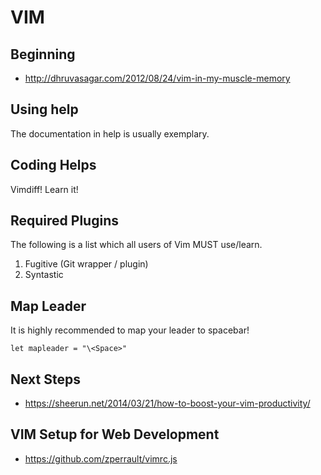# VIM

## Beginning

+ <http://dhruvasagar.com/2012/08/24/vim-in-my-muscle-memory>

## Using help

The documentation in help is usually exemplary.

## Coding Helps

Vimdiff! Learn it!

## Required Plugins

The following is a list which all users of Vim MUST use/learn.

1. Fugitive (Git wrapper / plugin)
2. Syntastic

## Map Leader

It is highly recommended to map your leader to spacebar!

```
let mapleader = "\<Space>"
```

## Next Steps

+ <https://sheerun.net/2014/03/21/how-to-boost-your-vim-productivity/>

## VIM Setup for Web Development

+ <https://github.com/zperrault/vimrc.js>
